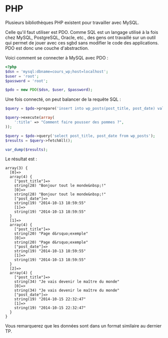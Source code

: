 # PHP

Plusieurs bibliothèques PHP existent pour travailler avec MySQL.

Celle qu'il faut utiliser est PDO. Comme SQL est un langage utilisé à la fois chez MySQL, PostgreSQL, Oracle, etc., des gens ont travaillé sur un outil qui permet de jouer avec ces sgbd sans modifier le code des applications. PDO est donc une couche d'abstraction.

Voici comment se connecter à MySQL avec PDO :

```php
<?php
$dsn = 'mysql:dbname=cours_wp;host=localhost';
$user = 'root';
$password = 'root';

$pdo = new PDO($dsn, $user, $password);
```

Une fois connecté, on peut balancer de la requête SQL :

```php
$query = $pdo->prepare('insert into wp_posts(post_title, post_date) values(:title, now()');

$query->execute(array(
    ':title' => "Comment faire pousser des pommes ?",
));

$query = $pdo->query('select post_title, post_date from wp_posts');
$results = $query->fetchAll();

var_dump($results);
```

Le résultat est :

```
array(3) {
  [0]=>
  array(4) {
    ["post_title"]=>
    string(28) "Bonjour tout le monde&nbsp;!"
    [0]=>
    string(28) "Bonjour tout le monde&nbsp;!"
    ["post_date"]=>
    string(19) "2014-10-13 18:59:55"
    [1]=>
    string(19) "2014-10-13 18:59:55"
  }
  [1]=>
  array(4) {
    ["post_title"]=>
    string(20) "Page d&rsquo;exemple"
    [0]=>
    string(20) "Page d&rsquo;exemple"
    ["post_date"]=>
    string(19) "2014-10-13 18:59:55"
    [1]=>
    string(19) "2014-10-13 18:59:55"
  }
  [2]=>
  array(4) {
    ["post_title"]=>
    string(34) "Je vais devenir le maître du monde"
    [0]=>
    string(34) "Je vais devenir le maître du monde"
    ["post_date"]=>
    string(19) "2014-10-15 22:32:47"
    [1]=>
    string(19) "2014-10-15 22:32:47"
  }
}
```

Vous remarquerez que les données sont dans un format similaire au dernier TP.
